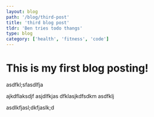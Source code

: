 ```yaml
---
layout: blog
path: '/blog/third-post'
title: 'third blog post'
tldr: 'Ben tries todo thangs'
type: blog
category: ['health', 'fitness', 'code']
---
```


# This is my first blog posting!
asdfkl;sfasdlfja

ajkdflaksdjf
asjdlfkjas
dfklasjkdfsdkm
asdfklj


asdlkfjasl;dkfjaslk;d